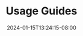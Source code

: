 ---
weight: 999
title: "Usage Guides"
description: ""
icon: "article"
date: "2024-01-15T13:24:15-08:00"
lastmod: "2024-01-15T13:24:15-08:00"
draft: true
toc: true
---